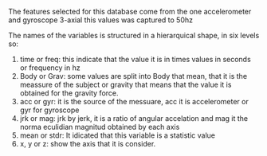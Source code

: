 The features selected for this database come from the one accelerometer and 
gyroscope 3-axial this values was captured to 50hz


The names of the variables is structured in a hierarquical shape, in six levels so:

1. time or freq: this indicate that the value it is in times values in seconds or frequency in hz
2. Body or Grav: some values are split into Body that mean, that it is the meassure of the subject or gravity
		that means that the value it is obtained for the gravity force.
3. acc or gyr: it is the source of the messuare, acc it is accelerometer or gyr for gyroscope
4. jrk or mag:  jrk by jerk, it is a ratio of angular accelation and mag it the norma eculidian magnitud obtained by each axis 
5. mean or stdr: It idicated that this variable is a statistic value
6. x, y or z: show the axis that it is consider. 